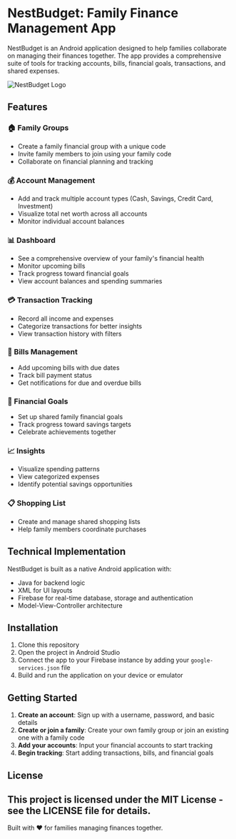 # NestBudget: Family Finance Management App

NestBudget is an Android application designed to help families collaborate on managing their finances together. The app provides a comprehensive suite of tools for tracking accounts, bills, financial goals, transactions, and shared expenses.

![NestBudget Logo](app/src/main/res/mipmap-xxxhdpi/ic_launcher.png)

## Features

### 🏠 Family Groups
- Create a family financial group with a unique code
- Invite family members to join using your family code
- Collaborate on financial planning and tracking

### 💰 Account Management
- Add and track multiple account types (Cash, Savings, Credit Card, Investment)
- Visualize total net worth across all accounts
- Monitor individual account balances

### 📊 Dashboard
- See a comprehensive overview of your family's financial health
- Monitor upcoming bills
- Track progress toward financial goals
- View account balances and spending summaries

### 💳 Transaction Tracking
- Record all income and expenses
- Categorize transactions for better insights
- View transaction history with filters

### 📝 Bills Management
- Add upcoming bills with due dates
- Track bill payment status
- Get notifications for due and overdue bills

### 🎯 Financial Goals
- Set up shared family financial goals
- Track progress toward savings targets
- Celebrate achievements together

### 📈 Insights
- Visualize spending patterns
- View categorized expenses
- Identify potential savings opportunities

### 📋 Shopping List
- Create and manage shared shopping lists
- Help family members coordinate purchases

## Technical Implementation

NestBudget is built as a native Android application with:
- Java for backend logic
- XML for UI layouts
- Firebase for real-time database, storage and authentication
- Model-View-Controller architecture

## Installation

1. Clone this repository
2. Open the project in Android Studio
3. Connect the app to your Firebase instance by adding your `google-services.json` file
4. Build and run the application on your device or emulator

## Getting Started

1. **Create an account**: Sign up with a username, password, and basic details
2. **Create or join a family**: Create your own family group or join an existing one with a family code
3. **Add your accounts**: Input your financial accounts to start tracking
4. **Begin tracking**: Start adding transactions, bills, and financial goals

## License

This project is licensed under the MIT License - see the LICENSE file for details.
---

Built with ❤️ for families managing finances together.
